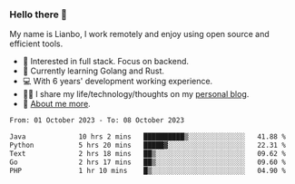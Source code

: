 ### Hello there 👋

My name is Lianbo, I work remotely and enjoy using open source and efficient tools.

- 🔭 Interested in full stack. Focus on backend.
- 🌱 Currently learning Golang and Rust.
- 💻 With 6 years' development working experience.
- ✍🏻 I share my life/technology/thoughts on my [personal blog](https://godruoyi.com).
- 👒 [About me more](https://godruoyi.com/posts/About-godruoyi).

<!--START_SECTION:waka-->

```txt
From: 01 October 2023 - To: 08 October 2023

Java             10 hrs 2 mins   ██████████▒░░░░░░░░░░░░░░   41.88 %
Python           5 hrs 20 mins   █████▓░░░░░░░░░░░░░░░░░░░   22.31 %
Text             2 hrs 18 mins   ██▒░░░░░░░░░░░░░░░░░░░░░░   09.62 %
Go               2 hrs 17 mins   ██▒░░░░░░░░░░░░░░░░░░░░░░   09.60 %
PHP              1 hr 10 mins    █▒░░░░░░░░░░░░░░░░░░░░░░░   04.90 %
```

<!--END_SECTION:waka-->
